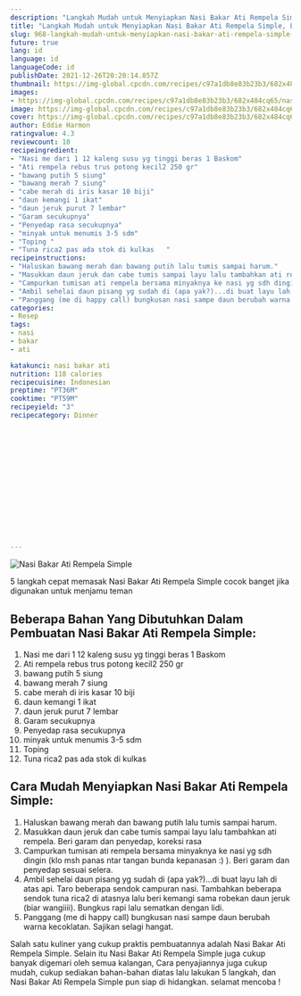 ```yaml
---
description: "Langkah Mudah untuk Menyiapkan Nasi Bakar Ati Rempela Simple, Lezat Sekali"
title: "Langkah Mudah untuk Menyiapkan Nasi Bakar Ati Rempela Simple, Lezat Sekali"
slug: 968-langkah-mudah-untuk-menyiapkan-nasi-bakar-ati-rempela-simple-lezat-sekali
future: true
lang: id
language: id
languageCode: id
publishDate: 2021-12-26T20:20:14.857Z 
thumbnail: https://img-global.cpcdn.com/recipes/c97a1db8e83b23b3/682x484cq65/nasi-bakar-ati-rempela-simple-foto-resep-utama.webp
images:
- https://img-global.cpcdn.com/recipes/c97a1db8e83b23b3/682x484cq65/nasi-bakar-ati-rempela-simple-foto-resep-utama.webp
image: https://img-global.cpcdn.com/recipes/c97a1db8e83b23b3/682x484cq65/nasi-bakar-ati-rempela-simple-foto-resep-utama.webp
cover: https://img-global.cpcdn.com/recipes/c97a1db8e83b23b3/682x484cq65/nasi-bakar-ati-rempela-simple-foto-resep-utama.webp
author: Eddie Harmon
ratingvalue: 4.3
reviewcount: 10
recipeingredient:
- "Nasi me dari 1 12 kaleng susu yg tinggi beras 1 Baskom"
- "Ati rempela rebus trus potong kecil2 250 gr"
- "bawang putih 5 siung"
- "bawang merah 7 siung"
- "cabe merah di iris kasar 10 biji"
- "daun kemangi 1 ikat"
- "daun jeruk purut 7 lembar"
- "Garam secukupnya"
- "Penyedap rasa secukupnya"
- "minyak untuk menumis 3-5 sdm"
- "Toping "
- "Tuna rica2 pas ada stok di kulkas   "
recipeinstructions:
- "Haluskan bawang merah dan bawang putih lalu tumis sampai harum."
- "Masukkan daun jeruk dan cabe tumis sampai layu lalu tambahkan ati rempela. Beri garam dan penyedap, koreksi rasa"
- "Campurkan tumisan ati rempela bersama minyaknya ke nasi yg sdh dingin (klo msh panas ntar tangan bunda kepanasan :) ). Beri garam dan penyedap sesuai selera."
- "Ambil sehelai daun pisang yg sudah di (apa yak?)...di buat layu lah di atas api. Taro beberapa sendok campuran nasi. Tambahkan beberapa sendok tuna rica2 di atasnya lalu beri kemangi sama robekan daun jeruk (biar wangiiii). Bungkus rapi lalu sematkan dengan lidi."
- "Panggang (me di happy call) bungkusan nasi sampe daun berubah warna kecoklatan. Sajikan selagi hangat."
categories:
- Resep
tags:
- nasi
- bakar
- ati

katakunci: nasi bakar ati 
nutrition: 118 calories
recipecuisine: Indonesian
preptime: "PT36M"
cooktime: "PT59M"
recipeyield: "3"
recipecategory: Dinner


     
    
    
    
    
    
    
    
    
    
    
      
    
---
```



![Nasi Bakar Ati Rempela Simple](https://img-global.cpcdn.com/recipes/c97a1db8e83b23b3/682x484cq65/nasi-bakar-ati-rempela-simple-foto-resep-utama.webp)

5 langkah cepat memasak  Nasi Bakar Ati Rempela Simple cocok banget jika digunakan untuk menjamu teman

<!--inarticleads1-->

## Beberapa Bahan Yang Dibutuhkan Dalam Pembuatan Nasi Bakar Ati Rempela Simple:

1. Nasi me dari 1 12 kaleng susu yg tinggi beras 1 Baskom
1. Ati rempela rebus trus potong kecil2 250 gr
1. bawang putih 5 siung
1. bawang merah 7 siung
1. cabe merah di iris kasar 10 biji
1. daun kemangi 1 ikat
1. daun jeruk purut 7 lembar
1. Garam secukupnya
1. Penyedap rasa secukupnya
1. minyak untuk menumis 3-5 sdm
1. Toping 
1. Tuna rica2 pas ada stok di kulkas   



<!--inarticleads2-->

## Cara Mudah Menyiapkan Nasi Bakar Ati Rempela Simple:

1. Haluskan bawang merah dan bawang putih lalu tumis sampai harum.
1. Masukkan daun jeruk dan cabe tumis sampai layu lalu tambahkan ati rempela. Beri garam dan penyedap, koreksi rasa
1. Campurkan tumisan ati rempela bersama minyaknya ke nasi yg sdh dingin (klo msh panas ntar tangan bunda kepanasan :) ). Beri garam dan penyedap sesuai selera.
1. Ambil sehelai daun pisang yg sudah di (apa yak?)...di buat layu lah di atas api. Taro beberapa sendok campuran nasi. Tambahkan beberapa sendok tuna rica2 di atasnya lalu beri kemangi sama robekan daun jeruk (biar wangiiii). Bungkus rapi lalu sematkan dengan lidi.
1. Panggang (me di happy call) bungkusan nasi sampe daun berubah warna kecoklatan. Sajikan selagi hangat.




Salah satu kuliner yang cukup praktis pembuatannya adalah  Nasi Bakar Ati Rempela Simple. Selain itu  Nasi Bakar Ati Rempela Simple  juga cukup banyak digemari oleh semua kalangan, Cara penyajiannya juga cukup mudah, cukup sediakan bahan-bahan diatas lalu lakukan 5 langkah, dan  Nasi Bakar Ati Rempela Simple  pun siap di hidangkan. selamat mencoba !
